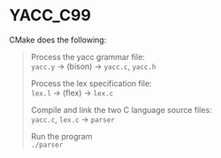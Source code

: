 # YACC_C99

CMake does the following:

> Process the yacc grammar file:\
> `yacc.y` -> (bison) -> `yacc.c`, `yacc.h`
>
> Process the lex specification file:\
> `lex.l` -> (flex) -> `lex.c`
>
> Compile and link the two C language source files:\
> `yacc.c`, `lex.c`  -> `parser`
>
> Run the program\
> `./parser`